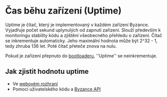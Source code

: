 # Čas běhu zařízení \(Uptime\)

Uptime je čítač, který je implementovaný v každém zařízení Byzance. Vyjadřuje počet sekund uplynulých od zapnutí zařízení. Slouží především k monitoringu stability kódu a zjištění všeobecného přehledu o zařízení. Čítač se inkrementuje automaticky. Jeho maximální hodnota může být 2^32 - 1, tedy zhruba 136 let. Poté čítač přeteče znova na nulu.

Pokud je zařízení přepnuto do [bootloaderu](https://github.com/byzance/public-documentation/tree/38b460c46404c197299c0f0a84e3402a9b74c8d7/articles/hardware/ioda/navody/bootloader.md), ''Uptime'' se neinkrementuje.

## Jak zjistit hodnotu uptime

* Ve [webovém rozhraní](webove-rozhrani/)
* Pomocí uživatelského kódu a [Byzance API](../programovani-hw/byzance-hardware-api.md)

